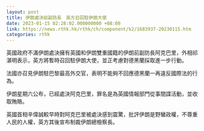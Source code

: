 ```yaml
---
layout: post
title: 伊朗處決前副防長　英方召回駐伊朗大使
date: 2023-01-15 02:28:02.000000000 +08:00
link: https://news.rthk.hk/rthk/ch/component/k2/1683937-20230115.htm
categories: rthk
---
```


英國政府不滿伊朗處決擁有英國和伊朗雙重國籍的伊朗前副防長阿克巴里，外相祁湛明表示，英方將暫時召回駐伊朗大使，並正考慮對德黑蘭採取進一步行動。

法國亦召見伊朗駐巴黎最高外交官，表明不能夠不回應德黑蘭一再違反國際法的行為。

伊朗星期六公布，已經處決阿克巴里，罪名是為英國情報部門從事間諜活動，並收取賄賂。

英國首相辛偉誠較早時對阿克巴里被處決感到震驚，批評伊朗是野蠻政權，不尊重人民的人權，英方其後宣布制裁伊朗總檢察長。
